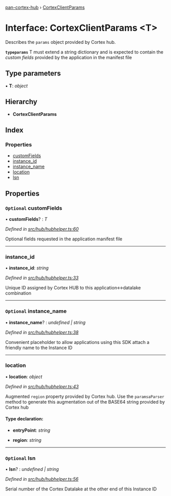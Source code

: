 [pan-cortex-hub](../README.md) › [CortexClientParams](cortexclientparams.md)

# Interface: CortexClientParams <**T**>

Describes the `params` object provided by Cortex hub.

**`typeparams`** T must extend a string dictionary and is expected to contain the
*custom fields* provided by the application in the manifest file

## Type parameters

▪ **T**: *object*

## Hierarchy

* **CortexClientParams**

## Index

### Properties

* [customFields](cortexclientparams.md#optional-customfields)
* [instance_id](cortexclientparams.md#instance_id)
* [instance_name](cortexclientparams.md#optional-instance_name)
* [location](cortexclientparams.md#location)
* [lsn](cortexclientparams.md#optional-lsn)

## Properties

### `Optional` customFields

• **customFields**? : *T*

*Defined in [src/hub/hubhelper.ts:60](https://github.com/xhoms/pan-cortex-hub-nodejs/blob/8b95863/src/hub/hubhelper.ts#L60)*

Optional fields requested in the application manifest file

___

###  instance_id

• **instance_id**: *string*

*Defined in [src/hub/hubhelper.ts:33](https://github.com/xhoms/pan-cortex-hub-nodejs/blob/8b95863/src/hub/hubhelper.ts#L33)*

Unique ID assigned by Cortex HUB to this application<->datalake combination

___

### `Optional` instance_name

• **instance_name**? : *undefined | string*

*Defined in [src/hub/hubhelper.ts:38](https://github.com/xhoms/pan-cortex-hub-nodejs/blob/8b95863/src/hub/hubhelper.ts#L38)*

Convenient placeholder to allow applications using this SDK attach a friendly name to
the Instance ID

___

###  location

• **location**: *object*

*Defined in [src/hub/hubhelper.ts:43](https://github.com/xhoms/pan-cortex-hub-nodejs/blob/8b95863/src/hub/hubhelper.ts#L43)*

Augmented `region` property provided by Cortex hub. Use the `paramsaParser` method to generate
this augmentation out of the BASE64 string provided by Cortex hub

#### Type declaration:

* **entryPoint**: *string*

* **region**: *string*

___

### `Optional` lsn

• **lsn**? : *undefined | string*

*Defined in [src/hub/hubhelper.ts:56](https://github.com/xhoms/pan-cortex-hub-nodejs/blob/8b95863/src/hub/hubhelper.ts#L56)*

Serial number of the Cortex Datalake at the other end of this Instance ID
